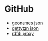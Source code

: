 # GitHub

* [geonames json](https://github.com/mainzed/tools-geonames-json)
* [gettytgn json](https://github.com/mainzed/tools-gettytgn-json)
* [rdf4j proxy](https://github.com/mainzed/tools-rdf4j-proxy)
